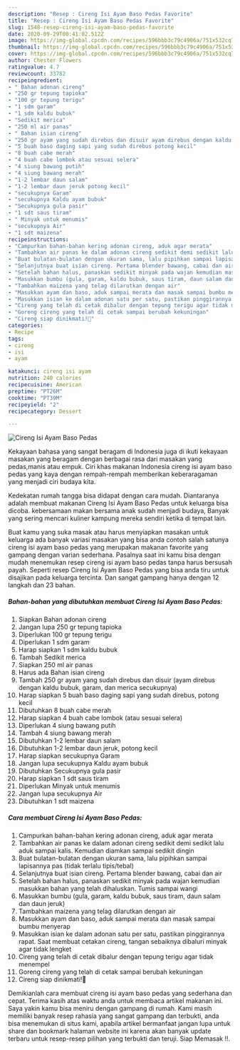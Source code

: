 ```yaml
---
description: "Resep : Cireng Isi Ayam Baso Pedas Favorite"
title: "Resep : Cireng Isi Ayam Baso Pedas Favorite"
slug: 1548-resep-cireng-isi-ayam-baso-pedas-favorite
date: 2020-09-29T00:41:02.512Z
image: https://img-global.cpcdn.com/recipes/596bbb3c79c4906a/751x532cq70/cireng-isi-ayam-baso-pedas-foto-resep-utama.jpg
thumbnail: https://img-global.cpcdn.com/recipes/596bbb3c79c4906a/751x532cq70/cireng-isi-ayam-baso-pedas-foto-resep-utama.jpg
cover: https://img-global.cpcdn.com/recipes/596bbb3c79c4906a/751x532cq70/cireng-isi-ayam-baso-pedas-foto-resep-utama.jpg
author: Chester Flowers
ratingvalue: 4.7
reviewcount: 33782
recipeingredient:
- " Bahan adonan cireng"
- "250 gr tepung tapioka"
- "100 gr tepung terigu"
- "1 sdm garam"
- "1 sdm kaldu bubuk"
- "Sedikit merica"
- "250 ml air panas"
- " Bahan isian cireng"
- "250 gr ayam yang sudah direbus dan disuir ayam direbus dengan kaldu bubuk garam dan merica secukupnya"
- "5 buah baso daging sapi yang sudah direbus potong kecil"
- "8 buah cabe merah"
- "4 buah cabe lombok atau sesuai selera"
- "4 siung bawang putih"
- "4 siung bawang merah"
- "1-2 lembar daun salam"
- "1-2 lembar daun jeruk potong kecil"
- "secukupnya Garam"
- "secukupnya Kaldu ayam bubuk"
- "Secukupnya gula pasir"
- "1 sdt saus tiram"
- " Minyak untuk menumis"
- "secukupnya Air"
- "1 sdt maizena"
recipeinstructions:
- "Campurkan bahan-bahan kering adonan cireng, aduk agar merata"
- "Tambahkan air panas ke dalam adonan cireng sedikit demi sedikit lalu aduk sampai kalis. Kemudian diamkan sampai sedikit dingin"
- "Buat bulatan-bulatan dengan ukuran sama, lalu pipihkan sampai lapisannya pas (tidak terlalu tipis/tebal)"
- "Selanjutnya buat isian cireng. Pertama blender bawang, cabai dan air"
- "Setelah bahan halus, panaskan sedikit minyak pada wajan kemudian masukkan bahan yang telah dihaluskan. Tumis sampai wangi"
- "Masukkan bumbu (gula, garam, kaldu bubuk, saus tiram, daun salam dan daun jeruk)"
- "Tambahkan maizena yang telag dilarutkan dengan air"
- "Masukkan ayam dan baso, aduk sampai merata dan masak sampai bumbu menyerap"
- "Masukkan isian ke dalam adonan satu per satu, pastikan pinggirannya rapat. Saat membuat cetakan cireng, tangan sebaiknya dibaluri minyak agar tidak lengket"
- "Cireng yang telah di cetak dibalur dengan tepung terigu agar tidak menempel"
- "Goreng cireng yang telah di cetak sampai berubah kekuningan"
- "Cireng siap dinikmati!🤗"
categories:
- Recipe
tags:
- cireng
- isi
- ayam

katakunci: cireng isi ayam 
nutrition: 240 calories
recipecuisine: American
preptime: "PT26M"
cooktime: "PT39M"
recipeyield: "2"
recipecategory: Dessert

---
```



![Cireng Isi Ayam Baso Pedas](https://img-global.cpcdn.com/recipes/596bbb3c79c4906a/751x532cq70/cireng-isi-ayam-baso-pedas-foto-resep-utama.jpg)

Kekayaan bahasa yang sangat beragam di Indonesia juga di ikuti kekayaan masakan yang beragam dengan berbagai rasa dari masakan yang pedas,manis atau empuk. Ciri khas makanan Indonesia cireng isi ayam baso pedas yang kaya dengan rempah-rempah memberikan keberaragaman yang menjadi ciri budaya kita.


Kedekatan rumah tangga bisa didapat dengan cara mudah. Diantaranya adalah membuat makanan Cireng Isi Ayam Baso Pedas untuk keluarga bisa dicoba. kebersamaan makan bersama anak sudah menjadi budaya, Banyak yang sering mencari kuliner kampung mereka sendiri ketika di tempat lain.



Buat kamu yang suka masak atau harus menyiapkan masakan untuk keluarga ada banyak variasi masakan yang bisa anda contoh salah satunya cireng isi ayam baso pedas yang merupakan makanan favorite yang gampang dengan varian sederhana. Pasalnya saat ini kamu bisa dengan mudah menemukan resep cireng isi ayam baso pedas tanpa harus bersusah payah.
Seperti resep Cireng Isi Ayam Baso Pedas yang bisa anda tiru untuk disajikan pada keluarga tercinta. Dan sangat gampang hanya dengan 12 langkah dan 23 bahan.


<!--inarticleads1-->

##### Bahan-bahan yang dibutuhkan membuat Cireng Isi Ayam Baso Pedas:

1. Siapkan  Bahan adonan cireng
1. Jangan lupa 250 gr tepung tapioka
1. Diperlukan 100 gr tepung terigu
1. Diperlukan 1 sdm garam
1. Harap siapkan 1 sdm kaldu bubuk
1. Tambah Sedikit merica
1. Siapkan 250 ml air panas
1. Harus ada  Bahan isian cireng
1. Tambah 250 gr ayam yang sudah direbus dan disuir (ayam direbus dengan kaldu bubuk, garam, dan merica secukupnya)
1. Harap siapkan 5 buah baso daging sapi yang sudah direbus, potong kecil
1. Dibutuhkan 8 buah cabe merah
1. Harap siapkan 4 buah cabe lombok (atau sesuai selera)
1. Diperlukan 4 siung bawang putih
1. Tambah 4 siung bawang merah
1. Dibutuhkan 1-2 lembar daun salam
1. Dibutuhkan 1-2 lembar daun jeruk, potong kecil
1. Harap siapkan secukupnya Garam
1. Jangan lupa secukupnya Kaldu ayam bubuk
1. Dibutuhkan Secukupnya gula pasir
1. Harap siapkan 1 sdt saus tiram
1. Diperlukan  Minyak untuk menumis
1. Jangan lupa secukupnya Air
1. Dibutuhkan 1 sdt maizena




<!--inarticleads2-->

##### Cara membuat  Cireng Isi Ayam Baso Pedas:

1. Campurkan bahan-bahan kering adonan cireng, aduk agar merata
1. Tambahkan air panas ke dalam adonan cireng sedikit demi sedikit lalu aduk sampai kalis. Kemudian diamkan sampai sedikit dingin
1. Buat bulatan-bulatan dengan ukuran sama, lalu pipihkan sampai lapisannya pas (tidak terlalu tipis/tebal)
1. Selanjutnya buat isian cireng. Pertama blender bawang, cabai dan air
1. Setelah bahan halus, panaskan sedikit minyak pada wajan kemudian masukkan bahan yang telah dihaluskan. Tumis sampai wangi
1. Masukkan bumbu (gula, garam, kaldu bubuk, saus tiram, daun salam dan daun jeruk)
1. Tambahkan maizena yang telag dilarutkan dengan air
1. Masukkan ayam dan baso, aduk sampai merata dan masak sampai bumbu menyerap
1. Masukkan isian ke dalam adonan satu per satu, pastikan pinggirannya rapat. Saat membuat cetakan cireng, tangan sebaiknya dibaluri minyak agar tidak lengket
1. Cireng yang telah di cetak dibalur dengan tepung terigu agar tidak menempel
1. Goreng cireng yang telah di cetak sampai berubah kekuningan
1. Cireng siap dinikmati!🤗




Demikianlah cara membuat cireng isi ayam baso pedas yang sederhana dan cepat. Terima kasih atas waktu anda untuk membaca artikel makanan ini. Saya yakin kamu bisa meniru dengan gampang di rumah. Kami masih memiliki banyak resep rahasia yang sangat gampang dan terbukti, anda bisa menemukan di situs kami, apabila artikel bermanfaat jangan lupa untuk share dan bookmark halaman website ini karena akan banyak update terbaru untuk resep-resep pilihan yang terbukti dan teruji. Siap Memasak !!. 
